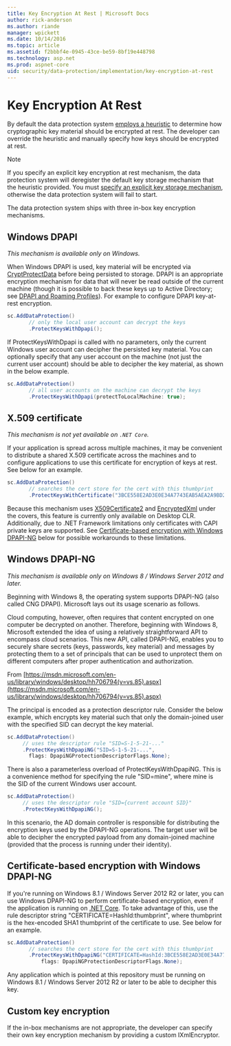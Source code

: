 ```yaml
---
title: Key Encryption At Rest | Microsoft Docs
author: rick-anderson
ms.author: riande
manager: wpickett
ms.date: 10/14/2016
ms.topic: article
ms.assetid: f2bbbf4e-0945-43ce-be59-8bf19e448798
ms.technology: asp.net
ms.prod: aspnet-core
uid: security/data-protection/implementation/key-encryption-at-rest
---
```

# Key Encryption At Rest

<a name=data-protection-implementation-key-encryption-at-rest></a>

By default the data protection system [employs a heuristic](../configuration/default-settings.md#data-protection-default-settings) to determine how cryptographic key material should be encrypted at rest. The developer can override the heuristic and manually specify how keys should be encrypted at rest.

> [!NOTE]
> If you specify an explicit key encryption at rest mechanism, the data protection system will deregister the default key storage mechanism that the heuristic provided. You must [specify an explicit key storage mechanism](key-storage-providers.md#data-protection-implementation-key-storage-providers), otherwise the data protection system will fail to start.

<a name=data-protection-implementation-key-encryption-at-rest-providers></a>

The data protection system ships with three in-box key encryption mechanisms.

## Windows DPAPI

*This mechanism is available only on Windows.*

When Windows DPAPI is used, key material will be encrypted via [CryptProtectData](https://msdn.microsoft.com/en-us/library/windows/desktop/aa380261(v=vs.85).aspx) before being persisted to storage. DPAPI is an appropriate encryption mechanism for data that will never be read outside of the current machine (though it is possible to back these keys up to Active Directory; see [DPAPI and Roaming Profiles](https://support.microsoft.com/en-us/kb/309408/#6)). For example to configure DPAPI key-at-rest encryption.

````csharp
sc.AddDataProtection()
       // only the local user account can decrypt the keys
       .ProtectKeysWithDpapi();
   ````

If ProtectKeysWithDpapi is called with no parameters, only the current Windows user account can decipher the persisted key material. You can optionally specify that any user account on the machine (not just the current user account) should be able to decipher the key material, as shown in the below example.

````csharp
sc.AddDataProtection()
       // all user accounts on the machine can decrypt the keys
       .ProtectKeysWithDpapi(protectToLocalMachine: true);
   ````

## X.509 certificate

*This mechanism is not yet available on `.NET Core`.*

If your application is spread across multiple machines, it may be convenient to distribute a shared X.509 certificate across the machines and to configure applications to use this certificate for encryption of keys at rest. See below for an example.

````csharp
sc.AddDataProtection()
       // searches the cert store for the cert with this thumbprint
       .ProtectKeysWithCertificate("3BCE558E2AD3E0E34A7743EAB5AEA2A9BD2575A0");
   ````

Because this mechanism uses [X509Certificate2](https://msdn.microsoft.com/en-us/library/system.security.cryptography.x509certificates.x509certificate2(v=vs.110).aspx) and [EncryptedXml](https://msdn.microsoft.com/en-us/library/system.security.cryptography.xml.encryptedxml(v=vs.110).aspx) under the covers, this feature is currently only available on Desktop CLR. Additionally, due to .NET Framework limitations only certificates with CAPI private keys are supported. See [Certificate-based encryption with Windows DPAPI-NG](#data-protection-implementation-key-encryption-at-rest-dpapi-ng) below for possible workarounds to these limitations.

<a name=data-protection-implementation-key-encryption-at-rest-dpapi-ng></a>

## Windows DPAPI-NG

*This mechanism is available only on Windows 8 / Windows Server 2012 and later.*

Beginning with Windows 8, the operating system supports DPAPI-NG (also called CNG DPAPI). Microsoft lays out its usage scenario as follows.

   Cloud computing, however, often requires that content encrypted on one computer be decrypted on another. Therefore, beginning with Windows 8, Microsoft extended the idea of using a relatively straightforward API to encompass cloud scenarios. This new API, called DPAPI-NG, enables you to securely share secrets (keys, passwords, key material) and messages by protecting them to a set of principals that can be used to unprotect them on different computers after proper authentication and authorization.

   From [https://msdn.microsoft.com/en-us/library/windows/desktop/hh706794(v=vs.85).aspx](https://msdn.microsoft.com/en-us/library/windows/desktop/hh706794(v=vs.85).aspx)

The principal is encoded as a protection descriptor rule. Consider the below example, which encrypts key material such that only the domain-joined user with the specified SID can decrypt the key material.

````csharp
sc.AddDataProtection()
     // uses the descriptor rule "SID=S-1-5-21-..."
     .ProtectKeysWithDpapiNG("SID=S-1-5-21-...",
       flags: DpapiNGProtectionDescriptorFlags.None);
   ````

There is also a parameterless overload of ProtectKeysWithDpapiNG. This is a convenience method for specifying the rule "SID=mine", where mine is the SID of the current Windows user account.

````csharp
sc.AddDataProtection()
     // uses the descriptor rule "SID={current account SID}"
     .ProtectKeysWithDpapiNG();
   ````

In this scenario, the AD domain controller is responsible for distributing the encryption keys used by the DPAPI-NG operations. The target user will be able to decipher the encrypted payload from any domain-joined machine (provided that the process is running under their identity).

## Certificate-based encryption with Windows DPAPI-NG

If you're running on Windows 8.1 / Windows Server 2012 R2 or later, you can use Windows DPAPI-NG to perform certificate-based encryption, even if the application is running on [.NET Core](https://microsoft.com/net/core). To take advantage of this, use the rule descriptor string "CERTIFICATE=HashId:thumbprint", where thumbprint is the hex-encoded SHA1 thumbprint of the certificate to use. See below for an example.

````csharp
sc.AddDataProtection()
       // searches the cert store for the cert with this thumbprint
       .ProtectKeysWithDpapiNG("CERTIFICATE=HashId:3BCE558E2AD3E0E34A7743EAB5AEA2A9BD2575A0",
           flags: DpapiNGProtectionDescriptorFlags.None);
   ````

Any application which is pointed at this repository must be running on Windows 8.1 / Windows Server 2012 R2 or later to be able to decipher this key.

## Custom key encryption

If the in-box mechanisms are not appropriate, the developer can specify their own key encryption mechanism by providing a custom IXmlEncryptor.
